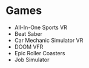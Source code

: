 # Games
* All-In-One Sports VR
* Beat Saber
* Car Mechanic Simulator VR
* DOOM VFR
* Epic Roller Coasters
* Job Simulator

